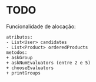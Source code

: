 # TODO
Funcionalidade de alocação:
```
atributos:
- List<User> candidates
- List<Product> orderedProducts
metodos:
+ askGroup
+ askNumEvaluators (entre 2 e 5)
+ chooseEvaluators
+ printGroups
```